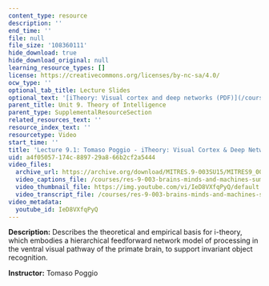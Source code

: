 ```yaml
---
content_type: resource
description: ''
end_time: ''
file: null
file_size: '108360111'
hide_download: true
hide_download_original: null
learning_resource_types: []
license: https://creativecommons.org/licenses/by-nc-sa/4.0/
ocw_type: ''
optional_tab_title: Lecture Slides
optional_text: '[iTheory: Visual cortex and deep networks (PDF)](/courses/res-9-003-brains-minds-and-machines-summer-course-summer-2015/resources/mitres_9_003sum15_lec9-1)'
parent_title: Unit 9. Theory of Intelligence
parent_type: SupplementalResourceSection
related_resources_text: ''
resource_index_text: ''
resourcetype: Video
start_time: ''
title: 'Lecture 9.1: Tomaso Poggio - iTheory: Visual Cortex & Deep Networks'
uid: a4f05057-174c-8897-29a8-66b2cf2a5444
video_files:
  archive_url: https://archive.org/download/MITRES.9-003SU15/MITRES9_003SU15_Lecture_9-1_300k.mp4
  video_captions_file: /courses/res-9-003-brains-minds-and-machines-summer-course-summer-2015/54928974c4b95557b69d19ab7955be36_IeD8VXfqPyQ.vtt
  video_thumbnail_file: https://img.youtube.com/vi/IeD8VXfqPyQ/default.jpg
  video_transcript_file: /courses/res-9-003-brains-minds-and-machines-summer-course-summer-2015/d639900f983cf7092182eb9deab0d67b_IeD8VXfqPyQ.pdf
video_metadata:
  youtube_id: IeD8VXfqPyQ
---
```


**Description:** Describes the theoretical and empirical basis for i-theory, which embodies a hierarchical feedforward network model of processing in the ventral visual pathway of the primate brain, to support invariant object recognition.

**Instructor:** Tomaso Poggio

